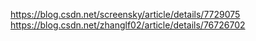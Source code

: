 https://blog.csdn.net/screensky/article/details/7729075
https://blog.csdn.net/zhanglf02/article/details/76726702
